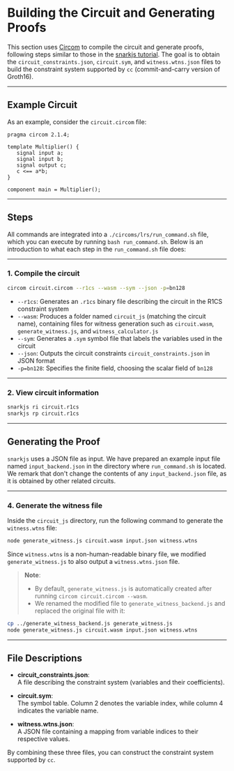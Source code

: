 # Building the Circuit and Generating Proofs

This section uses [Circom](https://github.com/iden3/circom) to compile the circuit and generate proofs, following steps similar to those in the [snarkjs tutorial](https://docs.circom.io/getting-started/writing-circuits/). The goal is to obtain the `circuit_constraints.json`, `circuit.sym`, and `witness.wtns.json` files to build the constraint system supported by `cc` (commit-and-carry version of Groth16).

---

## Example Circuit

As an example, consider the `circuit.circom` file:

```circom
pragma circom 2.1.4;

template Multiplier() {
   signal input a;
   signal input b;
   signal output c;
   c <== a*b;
}

component main = Multiplier();
```

---

## Steps

All commands are integrated into a `./circoms/lrs/run_command.sh` file, which you can execute by running `bash run_command.sh`. Below is an introduction to what each step in the `run_command.sh` file does:

---

### 1. Compile the circuit

```bash
circom circuit.circom --r1cs --wasm --sym --json -p=bn128
```

- `--r1cs`: Generates an `.r1cs` binary file describing the circuit in the R1CS constraint system  
- `--wasm`: Produces a folder named `circuit_js` (matching the circuit name), containing files for witness generation such as `circuit.wasm`, `generate_witness.js`, and `witness_calculator.js`  
- `--sym`: Generates a `.sym` symbol file that labels the variables used in the circuit  
- `--json`: Outputs the circuit constraints `circuit_constraints.json` in JSON format  
- `-p=bn128`: Specifies the finite field, choosing the scalar field of `bn128`

---

### 2. View circuit information

```bash
snarkjs ri circuit.r1cs
snarkjs rp circuit.r1cs
```

---

## Generating the Proof

`snarkjs` uses a JSON file as input. We have prepared an example input file named `input_backend.json` in the directory where `run_command.sh` is located. We remark that don't change the contents of any `input_backend.json` file, as it is obtained by other related circuits.

---

### 4. Generate the witness file

Inside the `circuit_js` directory, run the following command to generate the `witness.wtns` file:

```bash
node generate_witness.js circuit.wasm input.json witness.wtns
```

Since `witness.wtns` is a non-human-readable binary file, we modified `generate_witness.js` to also output a `witness.wtns.json` file.

> **Note**:  
>
> - By default, `generate_witness.js` is automatically created after running `circom circuit.circom --wasm`.  
> - We renamed the modified file to `generate_witness_backend.js` and replaced the original file with it:

```bash
cp ../generate_witness_backend.js generate_witness.js
node generate_witness.js circuit.wasm input.json witness.wtns
```

---

## File Descriptions

- **circuit_constraints.json**:  
  A file describing the constraint system (variables and their coefficients).

- **circuit.sym**:  
  The symbol table. Column 2 denotes the variable index, while column 4 indicates the variable name.

- **witness.wtns.json**:  
  A JSON file containing a mapping from variable indices to their respective values.

By combining these three files, you can construct the constraint system supported by `cc`.
